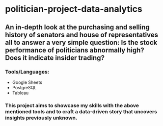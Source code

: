 # politician-project-data-analytics

## An in-depth look at the purchasing and selling history of senators and house of representatives all to answer a very simple question: Is the stock performance of politicians abnormally high? Does it indicate insider trading?

### Tools/Languages: 
- Google Sheets 
- PostgreSQL
- Tableau


### This project aims to showcase my skills with the above mentioned tools and to craft a data-driven story that uncovers insights previously unknown. 
